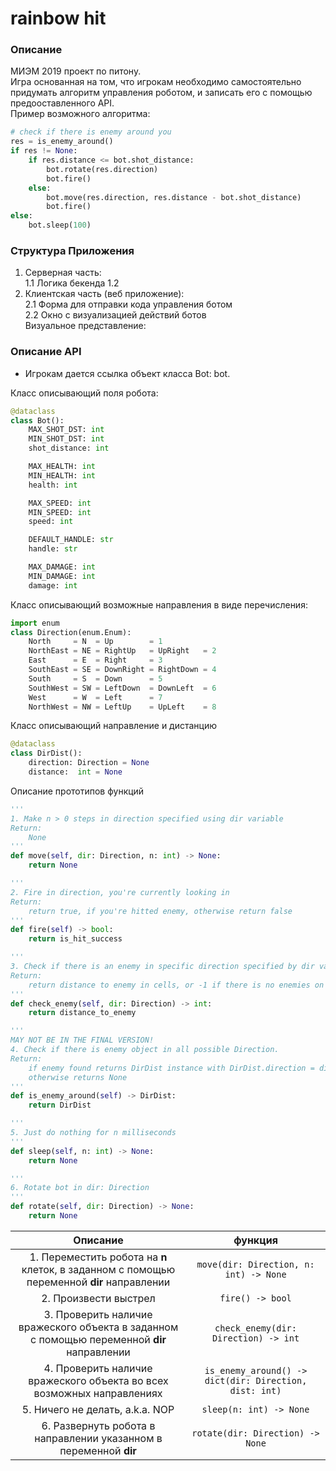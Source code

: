 # rainbow hit
### Описание
МИЭМ 2019 проект по питону.  
Игра основанная на том, что игрокам необходимо самостоятельно придумать алгоритм управления роботом, и записать его с помощью предооставленного API.  
Пример возможного алгоритма:
```python
# check if there is enemy around you
res = is_enemy_around()
if res != None:
    if res.distance <= bot.shot_distance:
        bot.rotate(res.direction)
        bot.fire()
    else:
        bot.move(res.direction, res.distance - bot.shot_distance)
        bot.fire()
else:
    bot.sleep(100)
```
### Структура Приложения
1. Серверная часть:  
    1.1 Логика бекенда
    1.2       
2. Клиентская часть (веб приложение):  
    2.1 Форма для отправки кода управления ботом  
    2.2 Окно с визуализацией действий ботов  
Визуальное представление:

### Описание API
- Игрокам дается ссылка объект класса Bot: bot.  

Класс описывающий поля робота:
```python
@dataclass
class Bot():
    MAX_SHOT_DST: int
    MIN_SHOT_DST: int
    shot_distance: int

    MAX_HEALTH: int
    MIN_HEALTH: int
    health: int

    MAX_SPEED: int
    MIN_SPEED: int
    speed: int

    DEFAULT_HANDLE: str
    handle: str

    MAX_DAMAGE: int
    MIN_DAMAGE: int
    damage: int
```

Класс описывающий возможные направления в виде перечисления:
```python
import enum
class Direction(enum.Enum):
    North     = N  = Up        = 1
    NorthEast = NE = RightUp   = UpRight   = 2
    East      = E  = Right     = 3
    SouthEast = SE = DownRight = RightDown = 4 
    South     = S  = Down      = 5 
    SouthWest = SW = LeftDown  = DownLeft  = 6
    West      = W  = Left      = 7 
    NorthWest = NW = LeftUp    = UpLeft    = 8 
```

Класс описывающий направление и дистанцию
```python
@dataclass
class DirDist():
    direction: Direction = None
    distance:  int = None
```

Описание прототипов функций
```python
'''
1. Make n > 0 steps in direction specified using dir variable
Return:
    None
'''
def move(self, dir: Direction, n: int) -> None:
    return None

'''
2. Fire in direction, you're currently looking in
Return:
    return true, if you're hitted enemy, otherwise return false
'''
def fire(self) -> bool:
    return is_hit_success

'''
3. Check if there is an enemy in specific direction specified by dir variable
Return:
    return distance to enemy in cells, or -1 if there is no enemies on the row
'''
def check_enemy(self, dir: Direction) -> int:
    return distance_to_enemy

'''
MAY NOT BE IN THE FINAL VERSION!
4. Check if there is enemy object in all possible Direction.
Return:
    if enemy found returns DirDist instance with DirDist.direction = direction to enemy, DirDist.distance = distance to enemy
    otherwise returns None
'''
def is_enemy_around(self) -> DirDist:
    return DirDist

'''
5. Just do nothing for n milliseconds
'''
def sleep(self, n: int) -> None:
    return None

'''
6. Rotate bot in dir: Direction
'''
def rotate(self, dir: Direction) -> None:
    return None
```
|Описание|функция|
|:--:|:--:|
| 1. Переместить робота на __n__ клеток, в заданном с помощью переменной __dir__ направлении | `move(dir: Direction, n: int) -> None` |
| 2. Произвести выстрел | `fire() -> bool` |
| 3. Проверить наличие вражеского объекта в заданном с помощью переменной __dir__ направлении | `check_enemy(dir: Direction) -> int`|
| 4. Проверить наличие вражеского объекта во всех возможных направлениях | `is_enemy_around() -> dict(dir: Direction, dist: int)`|
| 5. Ничего не делать, a.k.a. NOP | `sleep(n: int) -> None` |
| 6. Развернуть робота в направлении указанном в переменной __dir__ | `rotate(dir: Direction) -> None` |